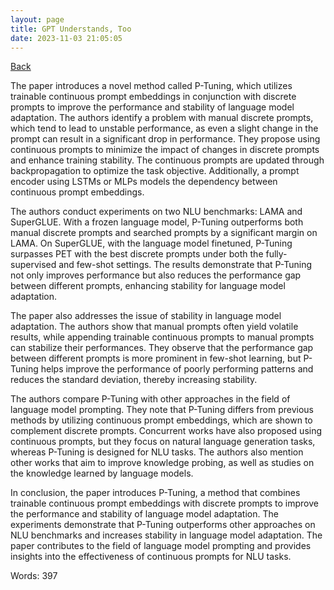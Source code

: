 ```yaml
---
layout: page
title: GPT Understands, Too
date: 2023-11-03 21:05:05
---
```


[Back](./)


The paper introduces a novel method called P-Tuning, which utilizes trainable continuous prompt embeddings in conjunction with discrete prompts to improve the performance and stability of language model adaptation. The authors identify a problem with manual discrete prompts, which tend to lead to unstable performance, as even a slight change in the prompt can result in a significant drop in performance. They propose using continuous prompts to minimize the impact of changes in discrete prompts and enhance training stability. The continuous prompts are updated through backpropagation to optimize the task objective. Additionally, a prompt encoder using LSTMs or MLPs models the dependency between continuous prompt embeddings. 

The authors conduct experiments on two NLU benchmarks: LAMA and SuperGLUE. With a frozen language model, P-Tuning outperforms both manual discrete prompts and searched prompts by a significant margin on LAMA. On SuperGLUE, with the language model finetuned, P-Tuning surpasses PET with the best discrete prompts under both the fully-supervised and few-shot settings. The results demonstrate that P-Tuning not only improves performance but also reduces the performance gap between different prompts, enhancing stability for language model adaptation.

The paper also addresses the issue of stability in language model adaptation. The authors show that manual prompts often yield volatile results, while appending trainable continuous prompts to manual prompts can stabilize their performances. They observe that the performance gap between different prompts is more prominent in few-shot learning, but P-Tuning helps improve the performance of poorly performing patterns and reduces the standard deviation, thereby increasing stability.

The authors compare P-Tuning with other approaches in the field of language model prompting. They note that P-Tuning differs from previous methods by utilizing continuous prompt embeddings, which are shown to complement discrete prompts. Concurrent works have also proposed using continuous prompts, but they focus on natural language generation tasks, whereas P-Tuning is designed for NLU tasks. The authors also mention other works that aim to improve knowledge probing, as well as studies on the knowledge learned by language models.

In conclusion, the paper introduces P-Tuning, a method that combines trainable continuous prompt embeddings with discrete prompts to improve the performance and stability of language model adaptation. The experiments demonstrate that P-Tuning outperforms other approaches on NLU benchmarks and increases stability in language model adaptation. The paper contributes to the field of language model prompting and provides insights into the effectiveness of continuous prompts for NLU tasks.

Words: 397